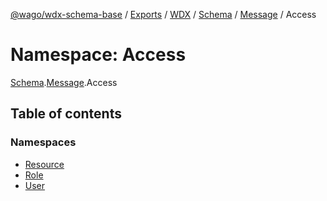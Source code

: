 [@wago/wdx-schema-base](../README.md) / [Exports](../modules.md) / [WDX](WDX.md) / [Schema](WDX.Schema.md) / [Message](WDX.Schema.Message.md) / Access

# Namespace: Access

[Schema](WDX.Schema.md).[Message](WDX.Schema.Message.md).Access

## Table of contents

### Namespaces

- [Resource](WDX.Schema.Message.Access.Resource.md)
- [Role](WDX.Schema.Message.Access.Role.md)
- [User](WDX.Schema.Message.Access.User.md)
